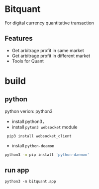 # Bitquant
For digital currency quantitative transaction

## Features

* Get arbitrage profit in same market
* Get arbitrage profit in different market
* Tools for Quant

# build
## python
python verion: python3
* install python3，
* install `pyton3 websocket` module
```bash
 pip3 install websocket_client
```
* install `python-deamon`
```bash
python3 -m pip install 'python-daemon'
```

## run app
```
python3 -m bitquant.app
```
